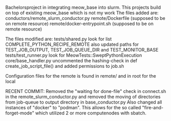 Bachelorsproject in integrating meow_base into slurm. This projects build on top of existing meow_base which is not my work 
The files added are: 
conductors/remote_slurm_conductor.py 
remote/Dockerfile (supposed to be on remote resource) 
remote/docker-entrypoint.sh (supposed to be on remote resource)

The files modified are: 
tests/shared.py look for list COMPLETE_PYTHON_RECIPE_REMOTE also updated paths for TEST_JOB_OUTPUT, TEST_JOB_QUEUE_DIR and TEST_MONITOR_BASE 
tests/test_runner.py look for MeowTests::SweptPythonExecution core/base_handler.py uncommented the hashing-check in def create_job_script_file() and added permissions to job.sh

Configuration files for the remote is found in remote/ and in root for the local

RECENT COMMIT:
Removed the "waiting for done-file" check in connect.sh in the remote_slurm_conductor.py and removed the moving of directories from job-queue to output directory in base_conductor.py
Also changed all instances of "docker" to "podman". This allows for the so called "fire-and-forget-mode" which utilized 2 or more computenodes with sbatch.
